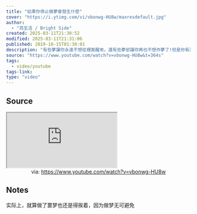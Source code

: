 ```yaml
---
title: "如果你停止做夢會發生什麼"
cover: "https://i.ytimg.com/vi/vbonwg-HU8w/maxresdefault.jpg"
author:
  - "亮生活 / Bright Side"
created: 2025-03-11T21:30:52
modified: 2025-03-11T21:31:06
published: 2019-10-15T01:30:01
description: "有些夢讓你永遠不想從裡面醒來。還有些夢卻讓你再也不想作夢了!但是你有沒有想過，如果你不再做夢會發生什麼呢? 好的，最普遍的理論是做夢可以幫助你的大腦存儲記憶。 簡而言之，夢想就像頭腦體操–它們使你的大腦保持健康，以便可以學習、解決問題和進行分析。另外，我們在夢中遇到的問題，在某種程度上，通常與我們在現實生活中面臨的挑戰有關。你的夢會試圖將這些聯繫用一種你更容易處理的方式連接起來。如果你關注自己"
source: "https://www.youtube.com/watch?v=vbonwg-HU8w&t=364s"
tags:
  - video/youtube
tags-link:
type: "video"
---
```


## Source

<iframe src="https://www.youtube.com/embed/vbonwg-HU8w" allow="accelerometer; autoplay; clipboard-write; encrypted-media; gyroscope; picture-in-picture; web-share" referrerpolicy="strict-origin-when-cross-origin" allowfullscreen></iframe>
<center>via: <a href='https://www.youtube.com/watch?v=vbonwg-HU8w' target='_blank' class='external-link'>https://www.youtube.com/watch?v=vbonwg-HU8w</a></center>

## Notes

实际上，就算做了噩梦也还是得挨着，因为做梦无可避免
